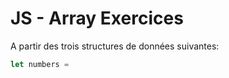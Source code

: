 # JS - Array Exercices

A partir des trois structures de données suivantes:

```js
let numbers = 
```
<!--stackedit_data:
eyJoaXN0b3J5IjpbMTg5MzUwNjY5OV19
-->